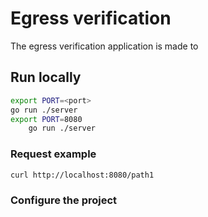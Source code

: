 # Egress verification

The egress verification application is made to 

## Run locally

```bash
export PORT=<port>
go run ./server
export PORT=8080
    go run ./server
```

### Request example

```bash
curl http://localhost:8080/path1
```

### Configure the project
